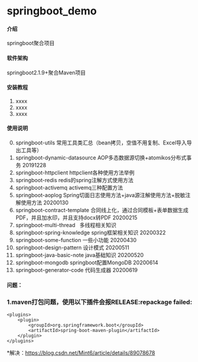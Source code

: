 # springboot_demo

#### 介绍
springboot聚合项目

#### 软件架构
springboot2.1.9+聚合Maven项目


#### 安装教程

1.  xxxx
2.  xxxx
3.  xxxx

#### 使用说明

0.  springboot-utils 常用工具类汇总（bean拷贝，空值不用复制、Excel导入导出工具等）
1.  springboot-dynamic-datasource AOP多态数据源切换+atomikos分布式事务 20191228
2.  springboot-httpclient  httpclient各种使用方法举例
3.  springboot-redis redis的spring注解方式使用方法
4.  springboot-activemq activemq三种配置方法
5.  springboot-aoplog Spring切面日志使用方法+java源注解使用方法+脱敏注解使用方法 20200130
6.  springboot-contract-template 合同线上化，通过合同模板+表单数据生成PDF，并且加水印，并且支持docx转PDF 20200215
7.  springboot-multi-thread   多线程相关知识  
8.  springboot-spring-knowledge spring框架相关知识 20200322
9.  springboot-some-function  一些小功能 20200430   
10. springboot-design-pattern 设计模式 20200511
11. springboot-java-basic-note java基础知识 20200520
12. springboot-mongodb  springboot配置MongoDB 20200614
13. springboot-generator-code 代码生成器 20200619


#### 问题：
### 1.maven打包问题，使用以下插件会报RELEASE:repackage failed:
	<plugins>
		<plugin>
			<groupId>org.springframework.boot</groupId>
			<artifactId>spring-boot-maven-plugin</artifactId>
		</plugin>
	</plugins>
*解决：https://blog.csdn.net/Mint6/article/details/89078678	





